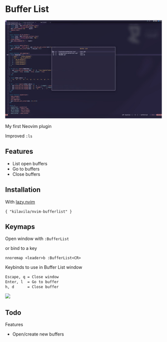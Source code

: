 # Buffer List

<img src="./nvim-bufferlist.jpg" />

My first Neovim plugin

Improved `:ls`

## Features
- List open buffers
- Go to buffers
- Close buffers

## Installation
With [lazy.nvim](https://github.com/folke/lazy.nvim)
```
{ "kilavila/nvim-bufferlist" }
```

## Keymaps
Open window with `:BufferList`

or bind to a key
```
nnoremap <leader>b :BufferList<CR>
```

Keybinds to use in Buffer List window
```
Escape, q = Close window
Enter, l  = Go to buffer
h, d      = Close buffer
```

<a href="https://dotfyle.com/plugins/kilavila/nvim-bufferlist">
	<img src="https://dotfyle.com/plugins/kilavila/nvim-bufferlist/shield?style=flat" />
</a>

## Todo
Features
- Open/create new buffers
